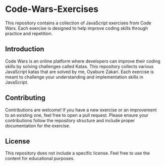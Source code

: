 # Code-Wars-Exercises

This repository contains a collection of JavaScript exercises from Code Wars. Each exercise is designed to help improve coding skills through practice and repetition.

## Introduction

Code Wars is an online platform where developers can improve their coding skills by solving challenges called Katas. This repository collects various JavaScript katas that are solved by me, Oyabure Zakari. Each exercise is meant to challenge your understanding and implementation skills in JavaScript.

## Contributing

Contributions are welcome! If you have a new exercise or an improvement to an existing one, feel free to open a pull request. Please ensure your contributions follow the repository structure and include proper documentation for the exercise.

## License

This repository does not include a specific license. Feel free to use the content for educational purposes.
